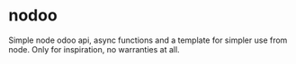 # nodoo
Simple node odoo api, async functions and a template for simpler use from node. Only for inspiration, no warranties at all.
